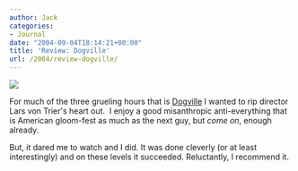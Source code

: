 ```yaml
---
author: Jack
categories:
- Journal
date: "2004-09-04T18:14:21+00:00"
title: 'Review: Dogville'
url: /2004/review-dogville/
---
```


![][1]

For much of the three grueling hours that is [Dogville][2] I wanted to rip director Lars von Trier's heart out.&nbsp; I enjoy a good misanthropic anti-everything that is American gloom-fest as much as the next guy, but _come on_, enough already.

But, it dared me to watch and I did. It was done cleverly (or at least interestingly) and on these levels it succeeded. Reluctantly, I recommend it.

 [1]: /images/blog/dogville.jpg
 [2]: http://www.rottentomatoes.com/m/dogville/